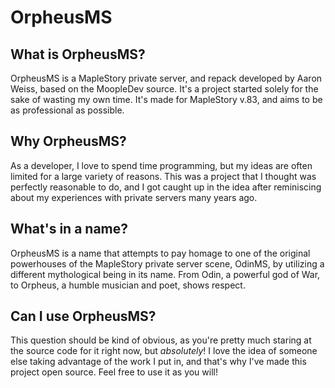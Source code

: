 # OrpheusMS #

## What is OrpheusMS? ##
OrpheusMS is a MapleStory private server, and repack developed by Aaron Weiss, based on the MoopleDev source. It's a project started solely for the sake of wasting my own time. It's made for MapleStory v.83, and aims to be as professional as possible.

## Why OrpheusMS? ##
As a developer, I love to spend time programming, but my ideas are often limited for a large variety of reasons. This was a project that I thought was perfectly reasonable to do, and I got caught up in the idea after reminiscing about my experiences with private servers many years ago.

## What's in a name? ##
OrpheusMS is a name that attempts to pay homage to one of the original powerhouses of the MapleStory private server scene, OdinMS, by utilizing a different mythological being in its name. From Odin, a powerful god of War, to Orpheus, a humble musician and poet, shows respect.

## Can I use OrpheusMS? ##
This question should be kind of obvious, as you're pretty much staring at the source code for it right now, but *absolutely*! I love the idea of someone else taking advantage of the work I put in, and that's why I've made this project open source. Feel free to use it as you will!
